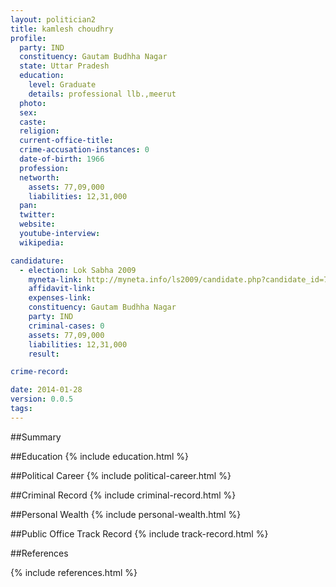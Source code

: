 ```yaml
---
layout: politician2
title: kamlesh choudhry
profile: 
  party: IND
  constituency: Gautam Budhha Nagar
  state: Uttar Pradesh
  education: 
    level: Graduate
    details: professional llb.,meerut
  photo: 
  sex: 
  caste: 
  religion: 
  current-office-title: 
  crime-accusation-instances: 0
  date-of-birth: 1966
  profession: 
  networth: 
    assets: 77,09,000
    liabilities: 12,31,000
  pan: 
  twitter: 
  website: 
  youtube-interview: 
  wikipedia: 

candidature: 
  - election: Lok Sabha 2009
    myneta-link: http://myneta.info/ls2009/candidate.php?candidate_id=7073
    affidavit-link: 
    expenses-link: 
    constituency: Gautam Budhha Nagar 
    party: IND
    criminal-cases: 0
    assets: 77,09,000
    liabilities: 12,31,000
    result:  

crime-record: 

date: 2014-01-28
version: 0.0.5
tags: 
---
```

##Summary


##Education
{% include education.html %}


##Political Career
{% include political-career.html %}


##Criminal Record
{% include criminal-record.html %}


##Personal Wealth
{% include personal-wealth.html %}


##Public Office Track Record
{% include track-record.html %}


##References


{% include references.html %}
